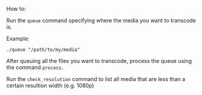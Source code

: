 How to:

Run the `queue` command specifying where the media you want to transcode is.

Example:

```
./queue "/path/to/my/media"
```

After queuing all the files you want to transcode, process the queue using the command `process`.

Run the `check_resolution` command to list all media that are less than a certain resultion width (e.g. 1080p)
